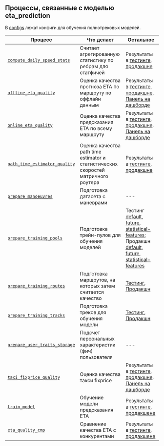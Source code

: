 ## Процессы, связанные с моделью eta_prediction

В [configs](configs) лежат конфиги для обучения полнотрековых моделей.

| Процесс | Что делает | Остальное |
--- | --- | ---
[`compute_daily_speed_stats`](compute_daily_speed_stats) | Считает агрегированную статистику по ребрам для статфичей | Результаты в [тестинге](https://yt.yandex-team.ru/hahn/navigation?path=//home/maps/jams/testing/whole_track_model/daily_speed_stats_with_daytypes), [продакшне](https://yt.yandex-team.ru/hahn/navigation?path=//home/maps/jams/production/whole_track_model/daily_speed_stats_with_daytypes)
[`offline_eta_quality`](offline_eta_quality) | Оценка качества прогноза ETA по маршруту по оффлайн данным | Результаты в [тестинге](https://yt.yandex-team.ru/hahn/navigation?path=//home/maps/jams/testing/offline-eta-quality&), [продакшне](https://yt.yandex-team.ru/hahn/navigation?path=//home/maps/jams/production/offline-eta-quality&). [Панель на дашборде](https://datalens.yandex-team.ru/5q70qk3wf8ww2-probki?tab=qbe&state=495654b4163)
[`online_eta_quality`](online_eta_quality) | Оценка качества предсказания ETA по всему маршруту | Результаты в [тестинге](https://yt.yandex-team.ru/hahn/navigation?path=//home/maps/jams/testing/online-eta-quality), [продакшне](https://yt.yandex-team.ru/hahn/navigation?path=//home/maps/jams/production/online-eta-quality). [Панель на дашборде](https://datalens.yandex-team.ru/5q70qk3wf8ww2-probki?tab=qbe&state=ea6408fa162)
[`path_time_estimator_quality`](path_time_estimator_quality) | Оценка качества path time estimator и статистических скоростей матричного роутера | Результаты в [тестинге](https://yt.yandex-team.ru/hahn/navigation?path=//home/maps/jams/testing/path-time-estimator-quality), [продакшне](https://yt.yandex-team.ru/hahn/navigation?path=//home/maps/jams/production/path-time-estimator-quality)
[`prepare_manoeuvres`](prepare_manoeuvres) | Подготовка датасета с маневрами | ---
[`prepare_training_pools`](prepare_training_pools) | Подготовка трейн-пулов для обучения моделей | Тестинг [default](https://yt.yandex-team.ru/hahn/navigation?path=//home/maps/jams/testing/whole_track_model/pools/model_default), [future](https://yt.yandex-team.ru/hahn/navigation?path=//home/maps/jams/testing/whole_track_model/pools/model_future), [statistical-features](https://yt.yandex-team.ru/hahn/navigation?path=//home/maps/jams/testing/whole_track_model/pools/model_statistical_features); Продакшн [default](https://yt.yandex-team.ru/hahn/navigation?path=//home/maps/jams/production/whole_track_model/pools/model_default), [future](https://yt.yandex-team.ru/hahn/navigation?path=//home/maps/jams/production/whole_track_model/pools/model_future), [statistical-features](https://yt.yandex-team.ru/hahn/navigation?path=//home/maps/jams/production/whole_track_model/pools/model_statistical_features)
[`prepare_training_routes`](prepare_training_routes) | Подготовка маршрутов, на которых затем считается качество | [Тестинг](https://yt.yandex-team.ru/hahn/navigation?path=//home/maps/jams/testing/data/training_routes), [Продакшн](https://yt.yandex-team.ru/hahn/navigation?path=//home/maps/jams/production/data/training_routes)
[`prepare_training_tracks`](prepare_training_tracks) | Подготовка треков для обучения модели | [Тестинг](https://yt.yandex-team.ru/hahn/navigation?path=//home/maps/jams/testing/data/training_tracks), [Продакшн](https://yt.yandex-team.ru/hahn/navigation?path=//home/maps/jams/production/data/training_tracks)
[`prepare_user_traits_storage`](prepare_user_traits_storage) | Подсчет персональных характеристик (фич) пользователя | ---
[`taxi_fixprice_quality`](taxi_fixprice_quality) | Оценка качества такси fixprice | Результаты в [тестинге](https://yt.yandex-team.ru/hahn/navigation?path=//home/maps/jams/testing/taxi-fixprice-quality), [продакшне](https://yt.yandex-team.ru/hahn/navigation?path=//home/maps/jams/production/taxi-fixprice-quality). [Панель на дашборде](https://datalens.yandex-team.ru/5q70qk3wf8ww2-probki?tab=qbe&state=172c2252167)
[`train_model`](train_model) | Обучение модели предсказания ETA | Результаты в [тестинге](https://yt.yandex-team.ru/hahn/navigation?path=//home/maps/jams/testing/whole_track_model/models), [продакшене](https://yt.yandex-team.ru/hahn/navigation?path=//home/maps/jams/production/whole_track_model/models)
[`eta_quality_cmp`](eta_quality_cmp) | Сравнение качества ETA с конкурентами | Результаты в [тестинге](https://yt.yandex-team.ru/hahn/navigation?path=//home/maps/jams/testing/data/competitors/metrics), [продакшене](https://yt.yandex-team.ru/hahn/navigation?path=//home/maps/jams/production/data/competitors/metrics)
